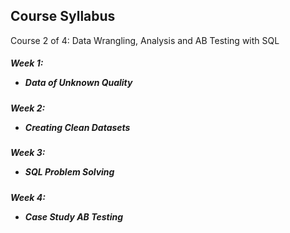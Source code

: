 
## Course Syllabus
Course 2 of 4: Data Wrangling, Analysis and AB Testing with SQL
##### Week 1: <ul><li>Data of Unknown Quality</li></ul>
##### Week 2: <ul><li>Creating Clean Datasets</li></ul>
##### Week 3: <ul><li>SQL Problem Solving</li></ul>
##### Week 4: <ul><li>Case Study AB Testing</li></ul>


